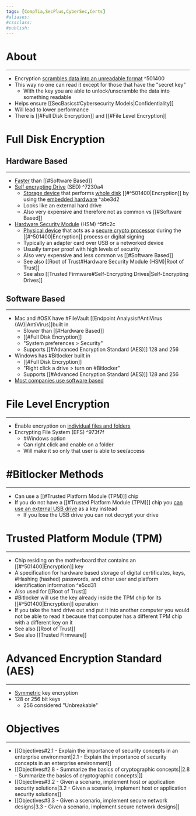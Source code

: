 ```yaml
---
tags: [CompTia,SecPlus,CyberSec,Certs]
#aliases:
#cssclass:
#publish:
---
```


# About
---
- Encryption <u>scrambles data into an unreadable format</u> ^501400
- This way no one can read it except for those that have the "secret key"
	- With the key you are able to unlock/unscramble the data into something readable
- Helps ensure [[SecBasics#Cybersecurity Models|Confidentiality]]
- Will lead to lower performance
- There is [[#Full Disk Encryption]] and [[#File Level Encryption]]

# Full Disk Encryption

## Hardware Based
---
- <u>Faster</u> than [[#Software Based]]
- <u>Self encrypting Drive</u> (SED) ^7230a4
	- <u>Storage device</u> that performs <u>whole disk</u> [[#^501400|Encryption]] by using the <u>embedded hardware</u> ^abe3d2
	- Looks like an external hard drive
	- Also very expensive and therefore not as common vs [[#Software Based]]
- <u>Hardware Security Module</u> (HSM) ^5ffc2c
	- <u>Physical device</u> that acts as a <u>secure crypto processor</u> during the [[#^501400|Encryption]] process or digital signing
	- Typically an adapter card over USB or a networked device
	- Usually tamper proof with high levels of security
	- Also very expensive and less common vs [[#Software Based]]
	- See also [[Root of Trust#Hardware Security Module (HSM)|Root of Trust]]
	- See also [[Trusted Firmware#Self-Encrypting Drives|Self-Encrypting Drives]]

## Software Based
---
- Mac and #OSX  have #FileVault  [[Endpoint Analysis#AntiVirus (AV)|AntiVirus]]built in
	- Slower than [[#Hardware Based]]
	- [[#Full Disk Encryption]]
	- "System preferences > Security"
	- Supports [[#Advanced Encryption Standard (AES)]] 128 and 256
- Windows has #Bitlocker built in
	- [[#Full Disk Encryption]]
	- "Right click a drive > turn on #Bitlocker"
	- Supports [[#Advanced Encryption Standard (AES)]] 128 and 256
- <u>Most companies use software based</u>

# File Level Encryption
---
- Enable encryption on <u>individual files and folders</u>
- Encrypting File System (EFS) ^973f7f
	- #Windows option
	- Can right click and enable on a folder
	- Will make it so only that user is able to see/access

# #Bitlocker Methods
---
- Can use a [[#Trusted Platform Module (TPM)]] chip
- If you do not have a [[#Trusted Platform Module (TPM)]] chip you <u>can use an external USB drive</u> as a key instead
	- If you lose the USB drive you can not decrypt your drive

# Trusted Platform Module (TPM)
---
- Chip residing on the motherboard that contains an [[#^501400|Encryption]]  key
- A specification for hardware based storage of digital certificates, keys, #Hashing (hashed) passwords, and other user and platform identification information ^e5cd31
- Also used for [[Root of Trust]]
- #Bitlocker  will use the key already inside the TPM chip for its [[#^501400|Encryption]] operation
- If you take the hard drive out and put it into another computer you would not be able to read it because that computer has a different TPM chip with a different key on it
- See also [[Root of Trust]]
- See also [[Trusted Firmware]]

# Advanced Encryption Standard (AES)
---
- <u>Symmetric</u> key encryption
- 128 or 256 bit keys
	- 256 considered "Unbreakable"

# Objectives
---
- [[Objectives#2.1 - Explain the importance of security concepts in an enterprise environment|2.1 - Explain the importance of security concepts in an enterprise environment]]
- [[Objectives#2.8 - Summarize the basics of cryptographic concepts||2.8 - Summarize the basics of cryptographic concepts|]]
- [[Objectives#3.2 - Given a scenario, implement host or application security solutions|3.2 - Given a scenario, implement host or application security solutions]]
- [[Objectives#3.3 - Given a scenario, implement secure network designs|3.3 - Given a scenario, implement secure network designs]]